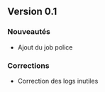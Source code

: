 ## Version 0.1

### Nouveautés
- Ajout du job police

### Corrections
- Correction des logs inutiles

